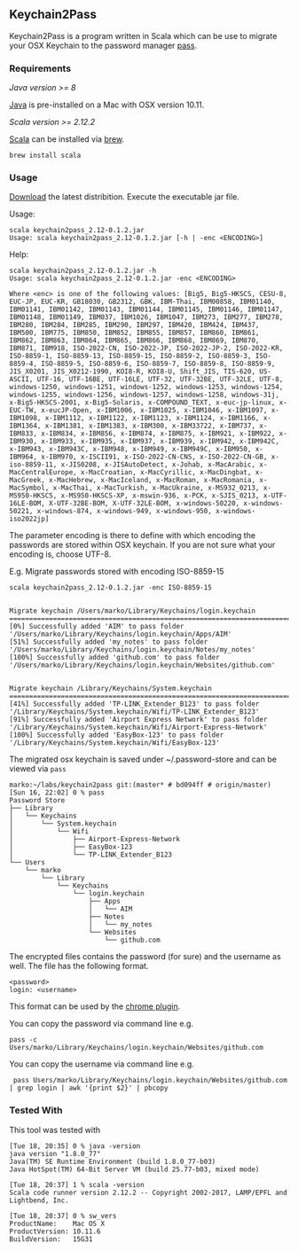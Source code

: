 ## Keychain2Pass
Keychain2Pass is a program written in Scala which can be use to migrate your OSX Keychain to the password manager [pass](https://www.passwordstore.org).

### Requirements
_Java version >= 8_

[Java](http://www.oracle.com/technetwork/java/javase/downloads/index.html) is pre-installed on a Mac with OSX version 10.11.


_Scala version >= 2.12.2_

[Scala](http://www.scala-lang.org) can be installed via [brew](https://brew.sh).
 
    brew install scala


### Usage

[Download](https://github.com/mbauhardt/keychain2pass/releases/latest) the latest distribition.
Execute the executable jar file.

Usage:
 
    scala keychain2pass_2.12-0.1.2.jar
    Usage: scala keychain2pass_2.12-0.1.2.jar [-h | -enc <ENCODING>]


Help:

    scala keychain2pass_2.12-0.1.2.jar -h
    Usage: scala keychain2pass_2.12-0.1.2.jar -enc <ENCODING>
    
    Where <enc> is one of the following values: [Big5, Big5-HKSCS, CESU-8, EUC-JP, EUC-KR, GB18030, GB2312, GBK, IBM-Thai, IBM00858, IBM01140, IBM01141, IBM01142, IBM01143, IBM01144, IBM01145, IBM01146, IBM01147, IBM01148, IBM01149, IBM037, IBM1026, IBM1047, IBM273, IBM277, IBM278, IBM280, IBM284, IBM285, IBM290, IBM297, IBM420, IBM424, IBM437, IBM500, IBM775, IBM850, IBM852, IBM855, IBM857, IBM860, IBM861, IBM862, IBM863, IBM864, IBM865, IBM866, IBM868, IBM869, IBM870, IBM871, IBM918, ISO-2022-CN, ISO-2022-JP, ISO-2022-JP-2, ISO-2022-KR, ISO-8859-1, ISO-8859-13, ISO-8859-15, ISO-8859-2, ISO-8859-3, ISO-8859-4, ISO-8859-5, ISO-8859-6, ISO-8859-7, ISO-8859-8, ISO-8859-9, JIS_X0201, JIS_X0212-1990, KOI8-R, KOI8-U, Shift_JIS, TIS-620, US-ASCII, UTF-16, UTF-16BE, UTF-16LE, UTF-32, UTF-32BE, UTF-32LE, UTF-8, windows-1250, windows-1251, windows-1252, windows-1253, windows-1254, windows-1255, windows-1256, windows-1257, windows-1258, windows-31j, x-Big5-HKSCS-2001, x-Big5-Solaris, x-COMPOUND_TEXT, x-euc-jp-linux, x-EUC-TW, x-eucJP-Open, x-IBM1006, x-IBM1025, x-IBM1046, x-IBM1097, x-IBM1098, x-IBM1112, x-IBM1122, x-IBM1123, x-IBM1124, x-IBM1166, x-IBM1364, x-IBM1381, x-IBM1383, x-IBM300, x-IBM33722, x-IBM737, x-IBM833, x-IBM834, x-IBM856, x-IBM874, x-IBM875, x-IBM921, x-IBM922, x-IBM930, x-IBM933, x-IBM935, x-IBM937, x-IBM939, x-IBM942, x-IBM942C, x-IBM943, x-IBM943C, x-IBM948, x-IBM949, x-IBM949C, x-IBM950, x-IBM964, x-IBM970, x-ISCII91, x-ISO-2022-CN-CNS, x-ISO-2022-CN-GB, x-iso-8859-11, x-JIS0208, x-JISAutoDetect, x-Johab, x-MacArabic, x-MacCentralEurope, x-MacCroatian, x-MacCyrillic, x-MacDingbat, x-MacGreek, x-MacHebrew, x-MacIceland, x-MacRoman, x-MacRomania, x-MacSymbol, x-MacThai, x-MacTurkish, x-MacUkraine, x-MS932_0213, x-MS950-HKSCS, x-MS950-HKSCS-XP, x-mswin-936, x-PCK, x-SJIS_0213, x-UTF-16LE-BOM, X-UTF-32BE-BOM, X-UTF-32LE-BOM, x-windows-50220, x-windows-50221, x-windows-874, x-windows-949, x-windows-950, x-windows-iso2022jp]

The parameter encoding is there to define with which encoding the passwords are stored within OSX keychain.
If you are not sure what your encoding is, choose UTF-8. 

E.g. Migrate passwords stored with encoding ISO-8859-15

    scala keychain2pass_2.12-0.1.2.jar -enc ISO-8859-15
    
    
    Migrate keychain /Users/marko/Library/Keychains/login.keychain                                                                                                                       
    ===========================================================================================================                                                                       
    [0%] Successfully added 'AIM' to pass folder '/Users/marko/Library/Keychains/login.keychain/Apps/AIM'                                                                   
    [51%] Successfully added 'my_notes' to pass folder '/Users/marko/Library/Keychains/login.keychain/Notes/my_notes'                                                           
    [100%] Successfully added 'github.com' to pass folder '/Users/marko/Library/Keychains/login.keychain/Websites/github.com'            
    
    
    Migrate keychain /Library/Keychains/System.keychain
    ===========================================================================================================
    [41%] Successfully added 'TP-LINK_Extender_B123' to pass folder '/Library/Keychains/System.keychain/Wifi/TP-LINK_Extender_B123'
    [91%] Successfully added 'Airport Express Network' to pass folder '/Library/Keychains/System.keychain/Wifi/Airport-Express-Network'
    [100%] Successfully added 'EasyBox-123' to pass folder '/Library/Keychains/System.keychain/Wifi/EasyBox-123'


The migrated osx keychain is saved under ~/.password-store and can be viewed via `pass`  

    marko:~/labs/keychain2pass git:(master* # bd094ff # origin/master)                                                                                         
    [Sun 16, 22:02] 0 % pass                                                                                                                                                          
    Password Store                                                                                                                                                                    
    ├── Library                                                                                                                                                                       
    │   └── Keychains                                                                                                                                                                 
    │       └── System.keychain                                                                                                                                                       
    │           └── Wifi                                                                                                                                                              
    │               ├── Airport-Express-Network                                                                                                                                       
    │               ├── EasyBox-123                                                                                                                                                
    │               └── TP-LINK_Extender_B123                                                                                                                                       
    └── Users                                                                                                                                                                         
        └── marko                                                                                                                                                                        
            └── Library                                                                                                                                                               
                └── Keychains                                                                                                                                                         
                    └── login.keychain                                                                                                                                             
                        ├── Apps                                                                                                                                                      
                        │   └── AIM
                        ├── Notes
                        │   └── my_notes
                        └── Websites
                            └── github.com

The encrypted files contains the password (for sure) and the username as well. The file has the following format.

    <password>
    login: <username>

This format can be used by the [chrome plugin](https://github.com/dannyvankooten/browserpass#readme).

You can copy the password via command line e.g.

    pass -c Users/marko/Library/Keychains/login.keychain/Websites/github.com

You can copy the username via command line e.g.

     pass Users/marko/Library/Keychains/login.keychain/Websites/github.com | grep login | awk '{print $2}' | pbcopy


### Tested With

This tool was tested with

    [Tue 18, 20:35] 0 % java -version                                                                                      
    java version "1.8.0_77"
    Java(TM) SE Runtime Environment (build 1.8.0_77-b03)
    Java HotSpot(TM) 64-Bit Server VM (build 25.77-b03, mixed mode)

    [Tue 18, 20:37] 1 % scala -version
    Scala code runner version 2.12.2 -- Copyright 2002-2017, LAMP/EPFL and Lightbend, Inc.

    [Tue 18, 20:37] 0 % sw_vers       
    ProductName:    Mac OS X
    ProductVersion: 10.11.6
    BuildVersion:   15G31
    
    